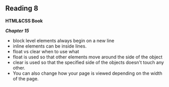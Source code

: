 ## Reading 8

**HTML&CSS Book**

***Chapter 15***  
- block level elements always begin on a new line
- inline elements can be inside lines.
- float vs clear when to use what
 - float is used so that other elements move around the side of the object
 - clear is used so that the specified side of the objects doesn't touch any other. 
- You can also change how your page is viewed depending on the width of the page. 
